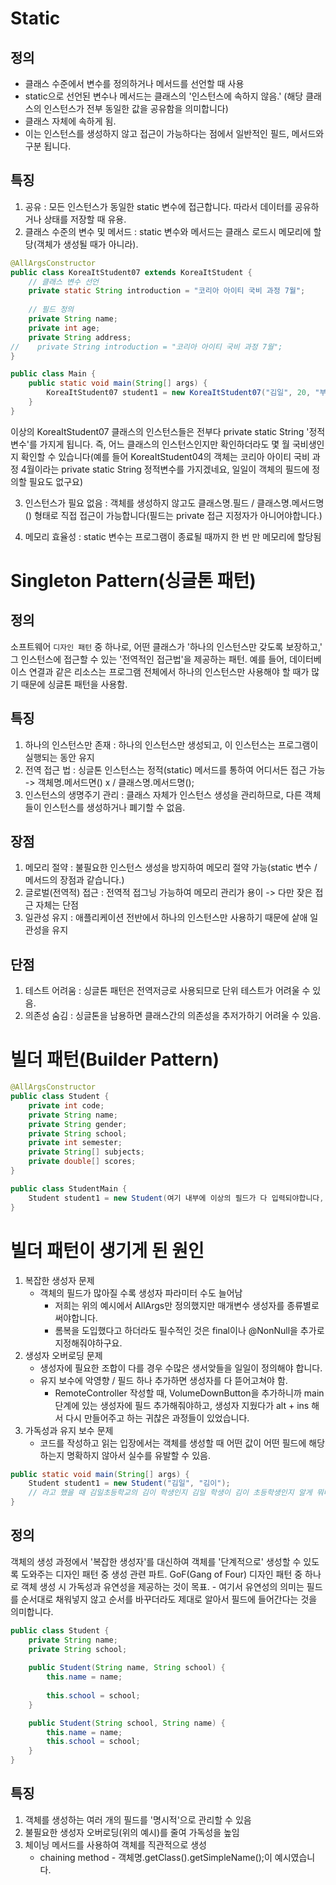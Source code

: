 
# Static

## 정의
- 클래스 수준에서 변수를 정의하거나 메서드를 선언할 때 사용
- static으로 선언된 변수나 메서드는 클래스의 '인스턴스에 속하지 않음.' (해당 클래스의 인스턴스가 전부 동일한 값을 공유함을 의미합니다)
- 클래스 자체에 속하게 됨.
- 이는 인스턴스를 생성하지 않고 접근이 가능하다는 점에서 일반적인 필드, 메서드와 구분 됩니다.

## 특징
1. 공유 : 모든 인스턴스가 동일한 static 변수에 접근합니다. 따라서 데이터를 공유하거나 상태를 저장할 때 유용.
2. 클래스 수준의 변수 및 메서드 : static 변수와 메서드는 클래스 로드시 메모리에 할당(객체가 생성될 때가 아니라).

```java
@AllArgsConstructor
public class KoreaItStudent07 extends KoreaItStudent {
    // 클래스 변수 선언
    private static String introduction = "코리아 아이티 국비 과정 7월";
    
    // 필드 정의
    private String name;
    private int age;
    private String address;
//    private String introduction = "코리아 아이티 국비 과정 7월";
}

public class Main {
    public static void main(String[] args) {
        KoreaItStudent07 student1 = new KoreaItStudent07("김일", 20, "부산광역시");
    }
}
```
이상의 KoreaItStudent07 클래스의 인스턴스들은 전부다 private static String '정적 변수'를 가지게 됩니다. 즉, 어느 클래스의 인스턴스인지만 확인하더라도 몇 월 국비생인지 확인할 수 있습니다(예를 들어 KoreaItStudent04의 객체는 코리아 아이티 국비 과정 4월이라는 private static String 정적변수를 가지겠네요, 일일이 객체의 필드에 정의할 필요도 없구요)

3. 인스턴스가 필요 없음 : 객체를 생성하지 않고도 클래스명.필드 / 클래스명.메서드명() 형태로 직접 접근이 가능합니다(필드는 private 접근 지정자가 아니어야합니다.)

4.  메모리 효율성 : static 변수는 프로그램이 종료될 때까지 한 번 만 메모리에 할당됨

# Singleton Pattern(싱글톤 패턴)
## 정의
소프트웨어 `디자인 패턴` 중 하나로, 어떤 클래스가 '하나의 인스턴스만 갖도록 보장하고,' 그 인스턴스에 접근할 수 있는 '전역적인 접근법'을 제공하는 패턴. 예를 들어, 데이터베이스 연결과 같은 리소스는 프로그램 전체에서 하나의 인스턴스만 사용해야 할 때가 많기 때문에 싱글톤 패턴을 사용함.

## 특징
1. 하나의 인스턴스만 존재 : 하나의 인스턴스만 생성되고, 이 인스턴스는 프로그램이 실행되는 동안 유지
2. 전역 접근 법 : 싱글톤 인스턴스는 정적(static) 메서드를 통하여 어디서든 접근 가능
    -> 객체명.메서드면() x / 클래스명.메서드명();
3. 인스턴스의 생명주기 관리 : 클래스 자체가 인스턴스 생성을 관리하므로, 다른 객체들이 인스턴스를 생성하거나 폐기할 수 없음.

## 장점
1. 메모리 절약 : 불필요한 인스턴스 생성을 방지하여 메모리 절약 가능(static 변수 / 메서드의 장점과 같습니다.)
2. 글로벌(전역적) 접근 : 전역적 접그닝 가능하여 메모리 관리가 용이 -> 다만 잦은 접근 자체는 단점
3. 일관성 유지 : 애플리케이션 전반에서 하나의 인스턴스만 사용하기 때문에 샅애 일관성을 유지

## 단점
1. 테스트 어려움 : 싱글톤 패턴은 전역저긍로 사용되므로 단위 테스트가 어려울 수 있음.
2. 의존성 숨김 : 싱글톤을 남용하면 클래스간의 의존성을 추저가하기 어려울 수 있음.

# 빌더 패턴(Builder Pattern)
```java
@AllArgsConstructor
public class Student {
    private int code;
    private String name;
    private String gender;
    private String school;
    private int semester;
    private String[] subjects;
    private double[] scores;
}

public class StudentMain {
    Student student1 = new Student(여기 내부에 이상의 필드가 다 입력되야합니다, 그런데, 순서대로);
}

```

# 빌더 패턴이 생기게 된 원인
1. 복잡한 생성자 문제
    - 객체의 필드가 많아질 수록 생성자 파라미터 수도 늘어남
      - 저희는 위의 예시에서 AllArgs만 정의했지만 매개변수 생성자를 종류별로 써야합니다.
      - 롬복을 도입했다고 하더라도 필수적인 것은 final이나 @NonNull을 추가로 지정해줘야하구요.
2. 생성자 오버로딩 문제
    - 생성자에 필요한 조합이 다를 경우 수많은 생서앚들을 일일이 정의해야 합니다.
    - 유지 보수에 악영향 / 필드 하나 추가하면 생성자를 다 뜯어고쳐야 함.
      - RemoteController 작성할 때, VolumeDownButton을 추가하니까 main단계에 있는 생성자에 필드 추가해줘야하고, 생성자 지웠다가 alt + ins 해서 다시 만들어주고 하는 귀찮은 과정들이 있었습니다.
3. 가독성과 유지 보수 문제
    - 코드를 작성하고 읽는 입장에서는 객체를 생성할 때 어떤 값이 어떤 필드에 해당하는지 명확하지 않아서 실수를 유발할 수 있음.

```java
public static void main(String[] args) {
    Student student1 = new Student("김일", "김이");
    // 라고 했을 때 김일초등학교의 김이 학생인지 김일 학생이 김이 초등학생인지 알게 뭐냐는 문제가 있습니다.
}
```

## 정의
객체의 생성 과정에서 '복잡한 생성자'를 대신하여 객체를 '단계적으로' 생성할 수 있도록 도와주는 디자인 패턴 중 생성 관련 파트. GoF(Gang of Four) 디자인 패턴 중 하나로 객체 생성 시 가독성과 유연성을 제공하는 것이 목표.
    - 여기서 유연성의 의미는 필드를 순서대로 채워넣지 않고 순서를 바꾸더라도 제대로 알아서 필드에 들어간다는 것을 의미합니다.

```java
public class Student {
    private String name;
    private String school;
    
    public Student(String name, String school) {
        this.name = name;
        
        this.school = school;
    }

    public Student(String school, String name) {
        this.name = name;
        this.school = school;
    }
}
```

## 특징
1. 객체를 생성하는 여러 개의 필드를 '명시적'으로 관리할 수 있음
2. 불필요한 생성자 오버로딩(위의 예시)를 줄여 가독성을 높임
3. 체이닝 메서드를 사용하여 객체를 직관적으로 생성
    - chaining method - 객체명.getClass().getSimpleName();이 예시였습니다.